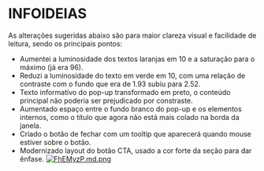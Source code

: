 # INFOIDEIAS

As alterações sugeridas abaixo são para maior clareza visual e facilidade de leitura, sendo os principais pontos:
- Aumentei a luminosidade dos textos laranjas em 10 e a saturação para o máximo (já era 96).
- Reduzi a luminosidade do texto em verde em 10, com uma relação de contraste com o fundo que era de 1.93 subiu para 2.52.
- Texto informativo do pop-up transformado em preto, o conteúdo principal não poderia ser prejudicado por constraste.
- Aumentado espaço entre o fundo branco do pop-up e os elementos internos, como o título que agora não está mais colado na borda da janela.
- Criado o botão de fechar com um tooltip que aparecerá quando mouse estiver sobre o botão.
- Modernizado layout do botão CTA, usado a cor forte da seção para dar ênfase.
[![FhEMyzP.md.png](https://iili.io/FhEMyzP.md.png)](https://freeimage.host/i/FhEMyzP)

